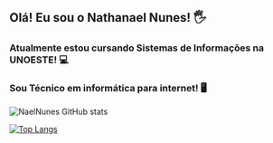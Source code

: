 ## Olá! Eu sou o Nathanael Nunes! 🖐

### Atualmente estou cursando Sistemas de Informações na UNOESTE! 💻

### Sou Técnico em informática para internet! 🖥

![NaelNunes GitHub stats](https://github-readme-stats.vercel.app/api?username=NaelNunes&show_icons=true&theme=radical)

[![Top Langs](https://github-readme-stats.vercel.app/api/top-langs/?username=NaelNunes&layout=donut)](https://github.com/NaelNunes/github-readme-stats)

<!--
**NaelNunes/NaelNunes** is a ✨ _special_ ✨ repository because its `README.md` (this file) appears on your GitHub profile.

Here are some ideas to get you started:

- 🔭 I’m currently working on ...
- 🌱 I’m currently learning ...
- 👯 I’m looking to collaborate on ...
- 🤔 I’m looking for help with ...
- 💬 Ask me about ...
- 📫 How to reach me: ...
- 😄 Pronouns: ...
- ⚡ Fun fact: ...
-->
